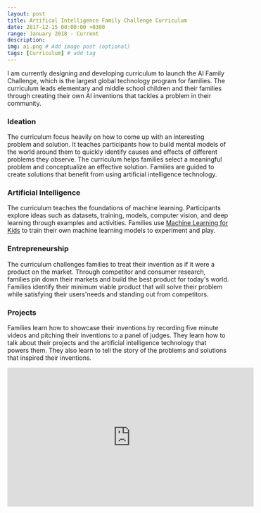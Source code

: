 ```yaml
---
layout: post
title: Artifical Intelligence Family Challenge Curriculum
date: 2017-12-15 00:00:00 +0300
range: January 2018 - Current
description:
img: ai.png # Add image post (optional)
tags: [Curriculum] # add tag
---
```


I am currently designing and developing curriculum to launch the AI Family Challenge, which is the largest global technology program for families. The curriculum leads elementary and middle school children and their families through creating their own AI inventions that tackles a problem in their community.

### Ideation
The curriculum focus heavily on how to come up with an interesting problem and solution. It teaches participants how to build mental models of the world around them to quickly identify causes and effects of different problems they observe. The curriculum helps families select a meaningful problem and conceptualize an effective solution. Families are guided to create solutions that benefit from using artificial intelligence technology.

### Artificial Intelligence
The curriculum teaches the foundations of machine learning. Participants explore ideas such as datasets, training, models, computer vision, and deep learning through examples and activities. Families use [Machine Learning for Kids](https://machinelearningforkids.co.uk/) to train their own machine learning models to experiment and play.

### Entrepreneurship
The curriculum challenges families to treat their invention as if it were a product on the market. Through competitor and consumer research, families pin down their markets and build the best product for today's world. Families identify their minimum viable product that will solve their problem while satisfying their users'needs and standing out from competitors.

### Projects
Families learn how to showcase their inventions by recording five minute videos and pitching their inventions to a panel of judges. They learn how to talk about their projects and the artificial intelligence technology that powers them. They also learn to tell the story of the problems and solutions that inspired their inventions.

<iframe width="560" height="315" src="https://www.youtube.com/embed/58R80Xk6Hgw" frameborder="0" gesture="media" allow="encrypted-media" allowfullscreen class="center-image"></iframe>